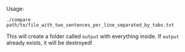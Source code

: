 Usage:

    ./compare path/to/file_with_two_sentences_per_line_separated_by_tabs.txt

This will create a folder called `output` with everything inside. If `output` already exists, it will be destroyed!
